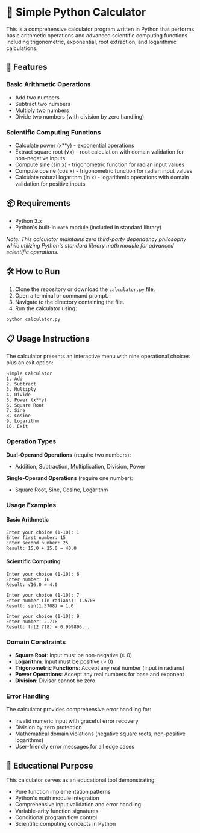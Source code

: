 # 🧮 Simple Python Calculator

This is a comprehensive calculator program written in Python that performs basic arithmetic operations and advanced scientific computing functions including trigonometric, exponential, root extraction, and logarithmic calculations.

## 🚀 Features

### Basic Arithmetic Operations
- Add two numbers
- Subtract two numbers
- Multiply two numbers
- Divide two numbers (with division by zero handling)

### Scientific Computing Functions
- Calculate power (x**y) - exponential operations
- Extract square root (√x) - root calculation with domain validation for non-negative inputs
- Compute sine (sin x) - trigonometric function for radian input values
- Compute cosine (cos x) - trigonometric function for radian input values
- Calculate natural logarithm (ln x) - logarithmic operations with domain validation for positive inputs

## 📦 Requirements

- Python 3.x
- Python's built-in `math` module (included in standard library)

*Note: This calculator maintains zero third-party dependency philosophy while utilizing Python's standard library math module for advanced scientific operations.*

## 🛠️ How to Run

1. Clone the repository or download the `calculator.py` file.
2. Open a terminal or command prompt.
3. Navigate to the directory containing the file.
4. Run the calculator using:

```bash
python calculator.py
```

## 📋 Usage Instructions

The calculator presents an interactive menu with nine operational choices plus an exit option:

```
Simple Calculator
1. Add
2. Subtract
3. Multiply
4. Divide
5. Power (x**y)
6. Square Root
7. Sine
8. Cosine
9. Logarithm
10. Exit
```

### Operation Types

**Dual-Operand Operations** (require two numbers):
- Addition, Subtraction, Multiplication, Division, Power

**Single-Operand Operations** (require one number):
- Square Root, Sine, Cosine, Logarithm

### Usage Examples

#### Basic Arithmetic
```
Enter your choice (1-10): 1
Enter first number: 15
Enter second number: 25
Result: 15.0 + 25.0 = 40.0
```

#### Scientific Computing
```
Enter your choice (1-10): 6
Enter number: 16
Result: √16.0 = 4.0

Enter your choice (1-10): 7
Enter number (in radians): 1.5708
Result: sin(1.5708) = 1.0

Enter your choice (1-10): 9
Enter number: 2.718
Result: ln(2.718) = 0.999896...
```

### Domain Constraints

- **Square Root**: Input must be non-negative (≥ 0)
- **Logarithm**: Input must be positive (> 0)
- **Trigonometric Functions**: Accept any real number (input in radians)
- **Power Operations**: Accept any real numbers for base and exponent
- **Division**: Divisor cannot be zero

### Error Handling

The calculator provides comprehensive error handling for:
- Invalid numeric input with graceful error recovery
- Division by zero protection
- Mathematical domain violations (negative square roots, non-positive logarithms)
- User-friendly error messages for all edge cases

## 🎯 Educational Purpose

This calculator serves as an educational tool demonstrating:
- Pure function implementation patterns
- Python's math module integration
- Comprehensive input validation and error handling
- Variable-arity function signatures
- Conditional program flow control
- Scientific computing concepts in Python
